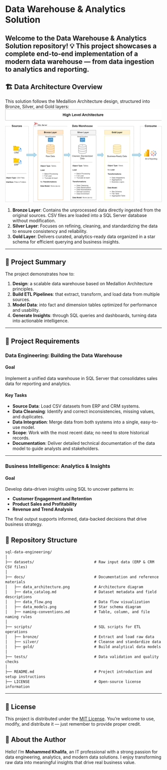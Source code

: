 # Data Warehouse & Analytics Solution

Welcome to the Data Warehouse & Analytics Solution repository! 💡
This project showcases a complete end-to-end implementation of a modern data warehouse — from data ingestion to analytics and reporting.
---
## 🏗️ Data Architecture Overview

This solution follows the Medallion Architecture design, structured into Bronze, Silver, and Gold layers:
![Data Architecture](docs/data_architecture.png)

1. **Bronze Layer**: Contains the unprocessed data directly ingested from the original sources. CSV files are loaded into a SQL Server database without modification.
2. **Silver Layer**: Focuses on refining, cleaning, and standardizing the data to ensure consistency and reliability.
3. **Gold Layer**: Delivers curated, analytics-ready data organized in a star schema for efficient querying and business insights.

---
## 📖 Project Summary

The project demonstrates how to:

1. **Design**: a scalable data warehouse based on Medallion Architecture principles.
2. **Build ETL Pipelines**: that extract, transform, and load data from multiple sources.
3. **Model Data**: into fact and dimension tables optimized for performance and usability.
4. **Generate Insights**: through SQL queries and dashboards, turning data into actionable intelligence.

---

## 🚀 Project Requirements

### Data Engineering: Building the Data Warehouse

#### Goal
Implement a unified data warehouse in SQL Server that consolidates sales data for reporting and analytics.

#### Key Tasks
- **Source Data**: Load CSV datasets from ERP and CRM systems.
- **Data Cleansing**: Identify and correct inconsistencies, missing values, and duplicates.
- **Data Integration**: Merge data from both systems into a single, easy-to-use model.
- **Scope**: Work with the most recent data; no need to store historical records.
- **Documentation**: Deliver detailed technical documentation of the data model to guide analysts and stakeholders.

---

### Business Intelligence: Analytics & Insights

#### Goal
Develop data-driven insights using SQL to uncover patterns in:
- **Customer Engagement and Retention**
- **Product Sales and Profitability**
- **Revenue and Trend Analysis**

The final output supports informed, data-backed decisions that drive business strategy.


## 📂 Repository Structure
```
sql-data-engineering/
│
├── datasets/                           # Raw input data (ERP & CRM CSV files)
│
├── docs/                               # Documentation and reference materials
│   ├── data_architecture.png           # Architecture diagram
│   ├── data_catalog.md                 # Dataset metadata and field descriptions
│   ├── data_flow.png                   # Data flow visualization
│   ├── data_models.png                 # Star schema diagram
│   ├── naming-conventions.md           # Table, column, and file naming rules
│
├── scripts/                            # SQL scripts for ETL operations
│   ├── bronze/                         # Extract and load raw data
│   ├── silver/                         # Cleanse and standardize data
│   ├── gold/                           # Build analytical data models
│
├── tests/                              # Data validation and quality checks
│
├── README.md                           # Project introduction and setup instructions
├── LICENSE                             # Open-source license information
```

---

## 🧾 License

This project is distributed under the [MIT License](LICENSE).
You’re welcome to use, modify, and distribute it — just remember to provide proper credit.

## 👋 About the Author

Hello! I’m **Mohammed Khalifa**, an IT professional with a strong passion for data engineering, analytics, and modern data solutions.
I enjoy transforming raw data into meaningful insights that drive real business value.

